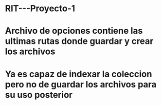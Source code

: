 # RIT---Proyecto-1

# Archivo de opciones contiene las ultimas rutas donde guardar y crear los archivos
# Ya es capaz de indexar la coleccion pero no de guardar los archivos para su uso posterior
